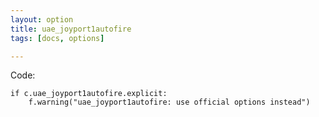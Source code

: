 ```yaml
---
layout: option
title: uae_joyport1autofire
tags: [docs, options]

---
```


Code:

    if c.uae_joyport1autofire.explicit:
        f.warning("uae_joyport1autofire: use official options instead")
